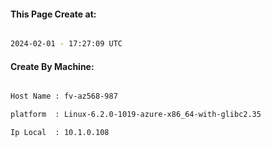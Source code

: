 
   
#### This Page Create at:

```bash

2024-02-01 - 17:27:09 UTC

```

#### Create By Machine:

```bash

Host Name : fv-az568-987

platform  : Linux-6.2.0-1019-azure-x86_64-with-glibc2.35

Ip Local  : 10.1.0.108

```

